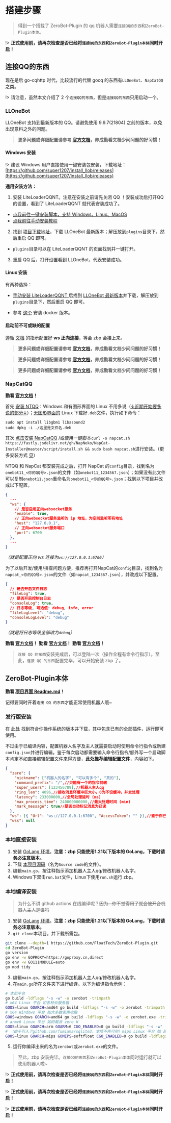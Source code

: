 # 搭建步骤

> 得到一个搭载了 ZeroBot-Plugin 的 qq 机器人需要`连接QQ的东西`和`ZeroBot-Plugin本体`。

!> **正式使用前，请再次检查是否已经将`连接QQ的东西`和`ZeroBot-Plugin本体`同时开启！**

## 连接QQ的东西

现在是后 go-cqhttp 时代，比较流行的代替 gocq 的东西有`LLOneBot`、`NapCatQQ`之类。

!> 请注意，虽然本文介绍了 2 个`连接QQ的东西`，但是`连接QQ的东西`只用启动一个。

### LLOneBot

LLOneBot 支持到最新版本的 QQ。请避免使用 9.9.7(21804) 之前的版本，以免出现意料之外的问题。

> **更多问题或详细配置请参考 [官方文档](https://llonebot.github.io/zh-CN/guide/getting-started)，养成勤看文档少问问题的好习惯！**

#### Windows 安装

!> 建议 Windows 用户直接使用一键安装包安装，下载地址：[https://github.com/super1207/install_llob/releases](https://github.com/super1207/install_llob/releases)

**通用安装方法：**

1. 安装 LiteLoaderQQNT。注意在安装之前请先关闭 QQ ！安装成功后打开QQ的设置，看到了 LiteLoaderQQNT 就代表安装成功了。
- [点我前往一键安装脚本，支持 Windows、Linux、MacOS](https://github.com/Mzdyl/LiteLoaderQQNT_Install/releases)
- [点我前往手动安装教程](https://liteloaderqqnt.github.io/guide/install.html)
2. 找到 [项目下载地址](https://github.com/LLOneBot/LLOneBot/releases)，下载 LLOneBot 最新版本；解压放到`plugins`目录下，然后重启 QQ 即可。
- `plugins`目录可以在 LiteLoaderQQNT 的页面找到并一键打开。
3. 重启 QQ 后，打开设置看到 LLOneBot，代表安装成功。

#### Linux 安装

有两种选择：

- [手动安装 LiteLoaderQQNT ](https://liteloaderqqnt.github.io/guide/install.html)后找到 [LLOneBot 最新版本](https://github.com/LLOneBot/LLOneBot/releases)并下载，解压放到`plugins`目录下，然后重启 QQ 即可。

- 参考 [这个](https://github.com/LLOneBot/llonebot-docker) 安装 docker 版本。

#### 启动前不可或缺的配置

遵循 [文档](https://llonebot.github.io/zh-CN/guide/configuration#%E6%AD%A3%E5%90%91WS%E9%85%8D%E7%BD%AE) 的指示配置好 **ws 正向连接**，等会 zbp 会接上来。

> **更多问题或详细配置请参考 [官方文档](https://llonebot.github.io/zh-CN/guide/getting-started)，养成勤看文档少问问题的好习惯！**

> **更多问题或详细配置请参考 [官方文档](https://llonebot.github.io/zh-CN/guide/getting-started)，养成勤看文档少问问题的好习惯！**

> **更多问题或详细配置请参考 [官方文档](https://llonebot.github.io/zh-CN/guide/getting-started)，养成勤看文档少问问题的好习惯！**

### NapCatQQ

**勤看 [官方文档](https://napneko.github.io/zh-CN/guide/getting-started)！**

首先 [安装 NTQQ](https://napneko.github.io/zh-CN/guide/getting-started#%E5%AE%89%E8%A3%85-qq)：Windows 和有图形界面的 Linux 不用多说（[↓近期开始要多说的部分↓](https://napneko.github.io/zh-CN/guide/BootWay03)）；<u>无图形界面的</u> Linux 下载好`.deb`文件，执行如下命令：

```shell
sudo apt install libgbm1 libasound2
sudo dpkg -i ./这里是文件名.deb
```

其次 [点击安装 NapCatQQ](https://github.com/NapNeko/NapCatQQ/releases) /或使用一键脚本`curl -o napcat.sh https://fastly.jsdelivr.net/gh/NapNeko/NapCat-Installer@master/script/install.sh && sudo bash napcat.sh`进行安装。（更多安装方式 [见](https://napneko.github.io/zh-CN/guide/getting-started#%E5%90%AF%E5%8A%A8)）

NTQQ 和 NapCat 都安装完成之后，打开 NapCat 的`config`目录，找到名为`onebot11_<你的QQ号>.json`的文件（如`onebot11_1234567.json`）；如果没有此文件可以复制`onebot11.json`重命名为`onebot11_<你的QQ号>.json`；找到以下项目并改成以下配置。

```json
{
  ···
  "ws": {
    // 是否启用正向websocket服务
    "enable": true,
    // 正向websocket服务监听的 ip 地址，为空则监听所有地址
    "host": "127.0.0.1",
    // 正向websocket服务端口
    "port": 6700
  },
  ···
}
```

*（就是配置正向 ws 连接为`ws://127.0.0.1:6700`）*

为了以后开发/使用/排查问题方便，推荐再打开NapCat的`config`目录，找到名为`napcat_<你的QQ号>.json`的文件（如`napcat_1234567.json`），并改成以下配置。

```json
{
  // 是否开启文件日志
  "fileLog": true,
  // 是否开启控制台日志
  "consoleLog": true,
  // 日志等级, 可选值: debug, info, error
  "fileLogLevel": "debug",
  "consoleLogLevel": "debug"
}
```

*（就是将日志等级全部改为`debug`）*

**勤看 [官方文档](https://napneko.github.io/zh-CN/guide/getting-started)！**
**勤看 [官方文档](https://napneko.github.io/zh-CN/guide/getting-started)！**
**勤看 [官方文档](https://napneko.github.io/zh-CN/guide/getting-started)！**

> `连接 QQ 的东西`安装完成后，可以登陆一次（操作全程有命令行指示）。至此，`连接 QQ 的东西`配置完毕，可以开始安装 zbp 了。

## ZeroBot-Plugin本体

**勤看 [项目界面 Readme.md](https://github.com/FloatTech/ZeroBot-Plugin)！**

记得要同时开着`连接 QQ 的东西`才能正常使用机器人哦~

### 发行版安装

在 [此处](https://github.com/FloatTech/ZeroBot-Plugin/releases) 找到符合你操作系统的版本并下载，其中包含已有的全部插件，运行即可使用。

不过由于已编译内容，配置机器人名字及主人就需要启动时使用命令行指令或新建`config.json`并进行编辑。鉴于每次启动都需要输入命令行指令/额外写一个启动脚本肯定不如直接编辑配置文件来得方便，**此处推荐编辑配置文件**，内容如下。

```json
{
  "zero": {
    "nickname": ["机器人的名字", "可以有多个", "真的"],
    "command_prefix": "/",//只能有一个的指令前缀
    "super_users": [123456789],//机器人主人qq
    "ring_len": 4096,//接收消息环缓冲区大小，0为不设缓冲，并发处理
    "latency": 233000000,//全局处理延时 (ms)
    "max_process_time": 240000000000,//最大处理时间 (min)
    "mark_message": true//是否自动标记消息为已读
  },
  "ws": [{ "Url": "ws://127.0.0.1:6700", "AccessToken": "" }],//鉴于你已经跟着我的引导将正向ws配置为了6700接口，此处不用改
  "wss": null
}
```

### 本地直接安装

1. 安装 [GoLang 环境](https://studygolang.com/dl)。**注意：zbp 只能使用1.21以下版本的 GoLang，下载时请务必注意版本。**
2. 下载 [本项目源码](https://github.com/FloatTech/ZeroBot-Plugin/releases)（名为`Source code`的文件）。
3. 编辑`main.go`，按注释指示添加机器人主人qq/修改机器人名字。
4. Windows下双击`run.bat`文件，Linux下使用`run.sh`运行 zbp。

### 本地编译安装

> 为什么不讲 github actions 在线编译呢？~~因为...你不觉得用了就会被开合机器人主人是谁吗~~

1. 安装 [GoLang 环境](https://studygolang.com/dl)。**注意：zbp 只能使用1.21以下版本的 GoLang，下载时请务必注意版本。**
2. `git clone`本项目，并下载所需包。
```bash
git clone --depth=1 https://github.com/FloatTech/ZeroBot-Plugin.git
cd ZeroBot-Plugin
go version
go env -w GOPROXY=https://goproxy.cn,direct
go env -w GO111MODULE=auto
go mod tidy
```
3. 编辑`main.go`，按注释指示添加机器人主人qq/修改机器人名字。
4. 在`main.go`所在文件夹下进行编译。以下为编译指令示例：
```bash
# 本机平台
go build -ldflags "-s -w" -o zerobot -trimpath
# x64 Linux 平台 如各种云服务器
GOOS=linux GOARCH=amd64 go build -ldflags "-s -w" -o zerobot -trimpath
# x64 Windows 平台 如大多数家用电脑
GOOS=windows GOARCH=amd64 go build -ldflags "-s -w" -o zerobot.exe -trimpath
# armv6 Linux 平台 如树莓派 zero W
GOOS=linux GOARCH=arm GOARM=6 CGO_ENABLED=0 go build -ldflags "-s -w" -o zerobot -trimpath
# （由于引入了github.com/fumiama/sqlite3，本项不再可用）mips Linux 平台 如 路由器 wndr4300
GOOS=linux GOARCH=mips GOMIPS=softfloat CGO_ENABLED=0 go build -ldflags "-s -w" -o zerobot -trimpath
```
5. 运行你编译出来的名为`zerobot`或`zerobot.exe`的文件。

> 至此，zbp 安装完毕。`连接QQ的东西`和`ZeroBot-Plugin本体`同时运行就可以使用机器人啦~

!> **正式使用前，请再次检查是否已经将`连接QQ的东西`和`ZeroBot-Plugin本体`同时开启！**

!> **正式使用前，请再次检查是否已经将`连接QQ的东西`和`ZeroBot-Plugin本体`同时开启！**

!> **正式使用前，请再次检查是否已经将`连接QQ的东西`和`ZeroBot-Plugin本体`同时开启！**